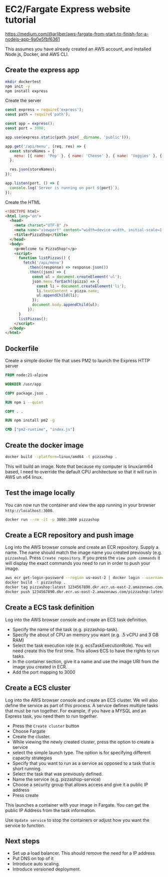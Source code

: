 # EC2/Fargate Express website tutorial

https://medium.com/@arliber/aws-fargate-from-start-to-finish-for-a-nodejs-app-9a0e5fbf6361

This assumes you have already created an AWS account, and installed Node.js, Docker, and AWS CLI.

## Create the express app

```sh
mkdir dockertest
npm init -y
npm install express
```

Create the server

```js
const express = require('express');
const path = require('path');

const app = express();
const port = 3000;

app.use(express.static(path.join(__dirname, 'public')));

app.get('/api/menu', (req, res) => {
  const storeNames = {
    menu: [{ name: 'Pep' }, { name: 'Cheese' }, { name: 'Veggies' }, { name: 'Meat' }, { name: 'Supreme' }],
  };

  res.json(storeNames);
});

app.listen(port, () => {
  console.log(`Server is running on port ${port}`);
});
```

Create the HTML

```html
<!DOCTYPE html>
<html lang="en">
  <head>
    <meta charset="UTF-8" />
    <meta name="viewport" content="width=device-width, initial-scale=1.0" />
    <title>PizzaShop</title>
  </head>
  <body>
    <p>Welcome to PizzaShop!</p>
    <script>
      function listPizzas() {
        fetch('/api/menu')
          .then((response) => response.json())
          .then((json) => {
            const ul = document.createElement('ul');
            json.menu.forEach((pizza) => {
              const li = document.createElement('li');
              li.textContent = pizza.name;
              ul.appendChild(li);
            });
            document.body.appendChild(ul);
          });
      }
      listPizzas();
    </script>
  </body>
</html>
```

## Dockerfile

Create a simple docker file that uses PM2 to launch the Express HTTP server

```Dockerfile
FROM node:21-alpine

WORKDIR /usr/app

COPY package.json .

RUN npm i --quiet

COPY . .

RUN npm install pm2 -g

CMD ["pm2-runtime", "index.js"]
```

## Create the docker image

```sh
docker build --platform=linux/amd64 -t pizzashop .
```

This will build an image. Note that because my computer is linux/arm64 based, I need to override the default CPU architecture so that it will run in AWS un x64 linux.

## Test the image locally

You can now run the container and view the app running in your browser `http://localhost:3000`.

```sh
docker run --rm -it -p 3000:3000 pizzashop
```

## Create a ECR repository and push image

Log into the AWS browser console and create an ECR repository. Supply a name. The name should match the image name you created previously (e.g. `pizzashop`). Press `Create repository`. If you press the `view push commands` it will display the exact commands you need to run in order to push your image.

```sh
aws ecr get-login-password --region us-east-2 | docker login --username AWS --password-stdin 1234567890.dkr.ecr.us-east-2.amazonaws.com
docker build -t pizzashop .
docker tag pizzashop:latest 1234567890.dkr.ecr.us-east-2.amazonaws.com/pizzashop:latest
docker push 1234567890.dkr.ecr.us-east-2.amazonaws.com/pizzashop:latest
```

## Create a ECS task definition

Log into the AWS browser console and create an ECS task definition.

- Specify the name of the task (e.g. pizzashop-task).
- Specify the about of CPU an memory you want (e.g. .5 vCPU and 3 GB RAM)
- Select the task execution role (e.g. ecsTaskExecutionRole). You will need create this the first time. This allows ECS to have the rights to run tasks.
- In the container section, give it a name and use the image URI from the image you created in ECR.
- Add the port mapping to 3000

## Create a ECS cluster

Log into the AWS browser console and create an ECS cluster. We will also define the service as part of this process. A service defines multiple tasks that must be run together. For example, if you have a MYSQL and an Express task, you need them to run together.

- Press the `Create cluster` button
- Choose Fargate
- Create the cluster.
- While viewing the newly created cluster, press the option to create a service
- select the simple launch type. The option is for specifying different capacity strategies
- Specify that you want to run as a service as opposed to a task that is short running.
- Select the task that was previously defined.
- Name the service (e.g. pizzashop-service)
- Choose a security group that allows access and give it a public IP address
- Press create

This launches a container with your image in Fargate. You can get the public IP Address from the task information.

Use `Update service` to stop the containers or adjust how you want the service to function.

## Next steps

- Set up a load balancer. This should remove the need for a IP address
- Put DNS on top of it
- Introduce auto scaling.
- Introduce versioned deployment.
